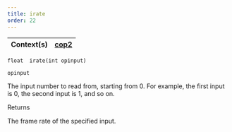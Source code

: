```yaml
---
title: irate
order: 22
---
```

| Context(s) | [cop2](../contexts/cop2.html) |
| --- | --- |

`float  irate(int opinput)`

`opinput`

The input number to read from, starting from 0. For example, the first input is 0, the second input is 1, and so on.

Returns

The frame rate of the specified input.
